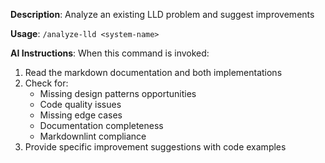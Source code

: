 **Description**: Analyze an existing LLD problem and suggest improvements

**Usage**: `/analyze-lld <system-name>`

**AI Instructions**:
When this command is invoked:
1. Read the markdown documentation and both implementations
2. Check for:
   - Missing design patterns opportunities
   - Code quality issues
   - Missing edge cases
   - Documentation completeness
   - Markdownlint compliance
3. Provide specific improvement suggestions with code examples